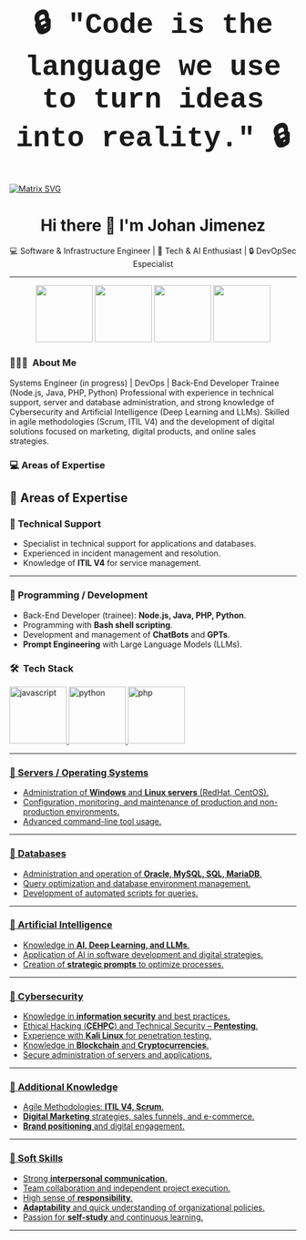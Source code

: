 <div align="center">

<h1 style="font-family: 'Courier New', monospace; font-size: 50px;">
🔒 "Code is the language we use to turn ideas into reality." 🔒
</h1>

</div>



 [![Matrix SVG](https://raw.githubusercontent.com/rodrigograca31/rodrigograca31/master/matrix.svg)](https://www.youtube.com/watch?v=SDkAGkd4NLc) 

 <div align="center">

# Hi there 👋 I'm Johan Jimenez  

💻 Software & Infrastructure Engineer | 🚀 Tech & AI Enthusiast | 🔒 DevOpSec Especialist

---

</div>

<p align="center">
  <a href="https://www.linkedin.com/in/tuusuario"><img width="100" height="100" src="https://img.icons8.com/ios-filled/30/0A66C2/linkedin.png"/></a>
  <a href="https://github.com/tuusuario"><img width="100" height="100" src="https://img.icons8.com/ios-filled/30/ffffff/github.png"/></a>
  <a href="https://x.com/tuusuario"><img width="100" height="100" src="https://img.icons8.com/ios-filled/30/1DA1F2/twitter.png"/></a>
  <a href="https://www.instagram.com/tuusuario"><img width="100" height="100" src="https://img.icons8.com/ios-filled/30/E4405F/instagram-new.png"/></a>
</p>


<!--
**jsebas2220/jsebas2220** is a ✨ _special_ ✨ repository because its `README.md` (this file) appears on your GitHub profile.

<!-- ## 👋 &nbsp;Hey there! I'm Johan Jimenez -->

### 👨🏻‍💻 &nbsp;About Me

Systems Engineer (in progress) | DevOps | Back-End Developer Trainee (Node.js, Java, PHP, Python)
Professional with experience in technical support, server and database administration, and strong knowledge of Cybersecurity and Artificial Intelligence (Deep Learning and LLMs). Skilled in agile methodologies (Scrum, ITIL V4) and the development of digital solutions focused on marketing, digital products, and online sales strategies.

### 💻 Areas of Expertise
## 🚀 Areas of Expertise  

### 🔹 Technical Support  
- Specialist in technical support for applications and databases.  
- Experienced in incident management and resolution.  
- Knowledge of **ITIL V4** for service management.  

---

### 🔹 Programming / Development  
- Back-End Developer (trainee): **Node.js, Java, PHP, Python**.  
- Programming with **Bash shell scripting**.  
- Development and management of **ChatBots** and **GPTs**.  
- **Prompt Engineering** with Large Language Models (LLMs).

  
### 🛠 &nbsp;Tech Stack

<p align="left"> 
    <a href="https://www.w3schools.com/js/default.asp" target="_blank"> <img width="100" height="100" src="https://img.icons8.com/arcade/64/javascript.png" alt="javascript"/>
    <a href="https://www.w3schools.com/python/default.asp" target="_blank"> <img width="100" height="100" src="https://img.icons8.com/plasticine/100/python.png" alt="python"/>
    <a href="https://www.w3schools.com/php/default.asp" target="_blank"> <img width="100" height="100" src="https://img.icons8.com/arcade/64/php.png" alt="php"/>
</p>

---

### 🔹 Servers / Operating Systems  
- Administration of **Windows** and **Linux servers** (RedHat, CentOS).  
- Configuration, monitoring, and maintenance of production and non-production environments.  
- Advanced command-line tool usage.  

---

### 🔹 Databases  
- Administration and operation of **Oracle, MySQL, SQL, MariaDB**.  
- Query optimization and database environment management.  
- Development of automated scripts for queries.  

---

### 🔹 Artificial Intelligence  
- Knowledge in **AI, Deep Learning, and LLMs**.  
- Application of AI in software development and digital strategies.  
- Creation of **strategic prompts** to optimize processes.  

---

### 🔹 Cybersecurity  
- Knowledge in **information security** and best practices.  
- Ethical Hacking (**CEHPC**) and Technical Security – **Pentesting**.  
- Experience with **Kali Linux** for penetration testing.  
- Knowledge in **Blockchain** and **Cryptocurrencies**.  
- Secure administration of servers and applications.  

---

### 🔹 Additional Knowledge  
- Agile Methodologies: **ITIL V4, Scrum**.  
- **Digital Marketing** strategies, sales funnels, and e-commerce.  
- **Brand positioning** and digital engagement.  

---

### 🔹 Soft Skills  
- Strong **interpersonal communication**.  
- Team collaboration and independent project execution.  
- High sense of **responsibility**.  
- **Adaptability** and quick understanding of organizational policies.  
- Passion for **self-study** and continuous learning.  

---



